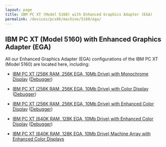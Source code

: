 ```yaml
---
layout: page
title: IBM PC XT (Model 5160) with Enhanced Graphics Adapter (EGA)
permalink: /devices/pcx86/machine/5160/ega/
---
```


IBM PC XT (Model 5160) with Enhanced Graphics Adapter (EGA)
-----------------------------------------------------------

All our Enhanced Graphics Adapter (EGA) configurations of the IBM PC XT (Model 5160) are located here, including:

* [IBM PC XT (256K RAM, 256K EGA, 10Mb Drive) with Monochrome Display](/devices/pcx86/machine/5160/ega/256kb/mono/) ([Debugger](/devices/pcx86/machine/5160/ega/256kb/mono/debugger/))
* [IBM PC XT (256K RAM, 256K EGA, 10Mb Drive) with Color Display](/devices/pcx86/machine/5160/ega/256kb/color/) ([Debugger](/devices/pcx86/machine/5160/ega/256kb/color/debugger/))
* [IBM PC XT (256K RAM, 256K EGA, 10Mb Drive) with Enhanced Color Display](/devices/pcx86/machine/5160/ega/256kb/) ([Debugger](/devices/pcx86/machine/5160/ega/256kb/debugger/))

* [IBM PC XT (640K RAM, 128K EGA, 10Mb Drive) with Enhanced Color Display](/devices/pcx86/machine/5160/ega/640kb/) ([Debugger](/devices/pcx86/machine/5160/ega/640kb/debugger/))
* [IBM PC XT (640K RAM, 128K EGA, 10Mb Drive) Machine Array with Enhanced Color Displays](/devices/pcx86/machine/5160/ega/640kb/array/)
